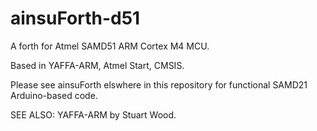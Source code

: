 # ainsuForth-d51

A forth for Atmel SAMD51 ARM Cortex M4 MCU.

Based in YAFFA-ARM, Atmel Start, CMSIS.

Please see ainsuForth elswhere in this repository for
functional SAMD21 Arduino-based code.

SEE ALSO:  YAFFA-ARM by Stuart Wood.
